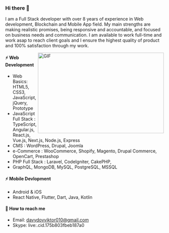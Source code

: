 ### Hi there 👋


I am a Full Stack developer with over 8 years of experience in Web development, Blockchain and Mobile App field.
My main strengths are making realistic promises, being responsive and accountable, and focused on business needs and communication.
I am available to work full-time and work asap to reach client goals and I ensure the highest quality of product and 100% satisfaction through my work.

<img align="right" alt="GIF" src="https://github.com/evercreativedev/evercreativedev/blob/main/dev.gif" width="400" height="256" />

#### ⚡ Web Development
- Web Basics: HTML5, CSS3, JavaScript, jQuery, Prototype
- JavaScript Full Stack : TypeScript, Angular.js, React.js, Vue.js, Next.js, Node.js, Express
- CMS : WordPress, Drupal, Joomla
- e-Commerce : WooCommerce, Shopify, Magento, Drupal Commerce, OpenCart, Prestashop
- PHP Full Stack : Laravel, CodeIgniter, CakePHP,
- GraphQL, MongoDB, MySQL, PostgreSQL, MSSQL
#### ⚡ Mobile Devlopment
- Android & iOS
- React Native, Flutter, Dart, Java, Kotlin
#### 💬 How to reach me
- Email: davydovviktor010@gmail.com
- Skype: live:.cid.175b803fbeb187a0